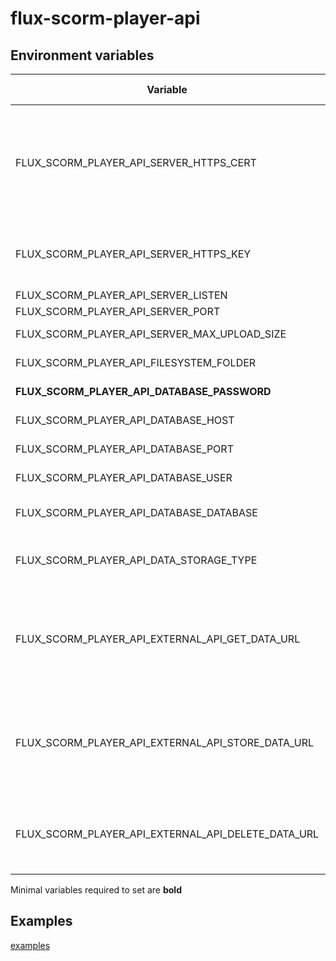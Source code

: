 # flux-scorm-player-api

## Environment variables

| Variable | Description | Default value |
| -------- | ----------- | ------------- |
| FLUX_SCORM_PLAYER_API_SERVER_HTTPS_CERT | Path to HTTPS certificate file<br>Set this will enable listen on HTTPS<br>Should be on a volume | - |
| FLUX_SCORM_PLAYER_API_SERVER_HTTPS_KEY | Path to HTTPS key file<br>Should be on a volume | - |
| FLUX_SCORM_PLAYER_API_SERVER_LISTEN | Listen IP | 0.0.0.0 |
| FLUX_SCORM_PLAYER_API_SERVER_PORT | Listen port | 9501 |
| FLUX_SCORM_PLAYER_API_SERVER_MAX_UPLOAD_SIZE | Maximal file upload size | 104857600 |
| FLUX_SCORM_PLAYER_API_FILESYSTEM_FOLDER | Scorm directory | /scorm |
| **FLUX_SCORM_PLAYER_API_DATABASE_PASSWORD** | MongoDB password | - |
| FLUX_SCORM_PLAYER_API_DATABASE_HOST | MongoDB host | scorm-player-db |
| FLUX_SCORM_PLAYER_API_DATABASE_PORT | MongoDB port | 27017 |
| FLUX_SCORM_PLAYER_API_DATABASE_USER | MongoDB user name | scorm-player |
| FLUX_SCORM_PLAYER_API_DATABASE_DATABASE | MongoDB database name | scorm-player |
| FLUX_SCORM_PLAYER_API_DATA_STORAGE_TYPE | Data storage type<br>database or external_api | database |
| FLUX_SCORM_PLAYER_API_EXTERNAL_API_GET_DATA_URL | External api data storage get url<br>You can use {scorm_id} and {user_id} placeholders | - |
| FLUX_SCORM_PLAYER_API_EXTERNAL_API_STORE_DATA_URL | External api data storage store url<br>You can use {scorm_id} and {user_id} placeholders | - |
| FLUX_SCORM_PLAYER_API_EXTERNAL_API_DELETE_DATA_URL | External api data storage delete url<br>You can use {scorm_id} placeholder | - |

Minimal variables required to set are **bold**

## Examples

[examples](examples)
